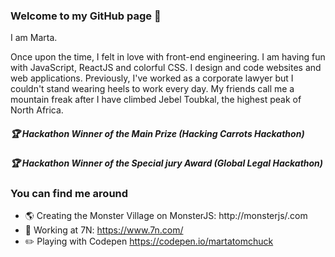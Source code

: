 ### Welcome to my GitHub page :princess:

I am Marta. 

Once upon the time, I felt in love with front-end engineering. I am having fun with JavaScript, ReactJS and colorful CSS. I design and code websites and web applications. Previously, I've worked as a corporate lawyer but I couldn't stand wearing heels to work every day. My friends call me a mountain freak after I have climbed Jebel Toubkal, the highest peak of North Africa. 


##### :trophy: Hackathon Winner of the Main Prize (Hacking Carrots Hackathon)
##### :trophy: Hackathon Winner of the Special jury Award (Global Legal Hackathon)

### You can find me around  
* 🌎 Creating the Monster Village on MonsterJS: http://monsterjs/.com
* :briefcase: Working at 7N: https://www.7n.com/
* :pencil2: Playing with Codepen https://codepen.io/martatomchuck


